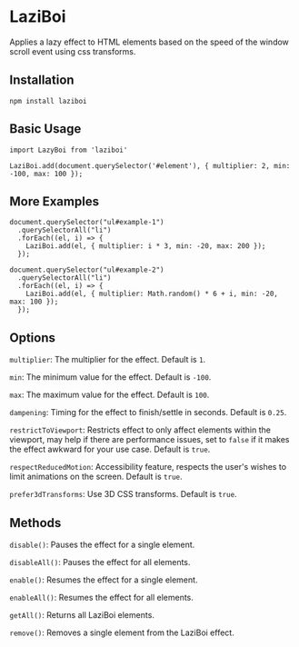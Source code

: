 # LaziBoi

Applies a lazy effect to HTML elements based on the speed of the window scroll event using css transforms.

## Installation

`npm install laziboi`

## Basic Usage

```
import LazyBoi from 'laziboi'

LaziBoi.add(document.querySelector('#element'), { multiplier: 2, min: -100, max: 100 });

```

## More Examples
```
document.querySelector("ul#example-1")
  .querySelectorAll("li")
  .forEach((el, i) => {
    LaziBoi.add(el, { multiplier: i * 3, min: -20, max: 200 });
  });
```
```
document.querySelector("ul#example-2")
  .querySelectorAll("li")
  .forEach((el, i) => {
    LaziBoi.add(el, { multiplier: Math.random() * 6 + i, min: -20, max: 100 });
  });
```

## Options

`multiplier`: The multiplier for the effect. Default is `1`.

`min`: The minimum value for the effect. Default is `-100`.

`max`: The maximum value for the effect. Default is `100`.

`dampening`: Timing for the effect to finish/settle in seconds. Default is `0.25`.

`restrictToViewport`: Restricts effect to only affect elements within the viewport, may help if there are performance issues, set to `false` if it makes the effect awkward for your use case. Default is `true`.

`respectReducedMotion`: Accessibility feature, respects the user's wishes to limit animations on the screen. Default is `true`.

`prefer3dTransforms`: Use 3D CSS transforms. Default is `true`.

## Methods

`disable()`: Pauses the effect for a single element.

`disableAll()`: Pauses the effect for all elements.

`enable()`: Resumes the effect for a single element.

`enableAll()`: Resumes the effect for all elements.

`getAll()`: Returns all LaziBoi elements.

`remove()`: Removes a single element from the LaziBoi effect.

[//]: # "## Examples"
[//]: # "[Click here to view](./index.html)"
